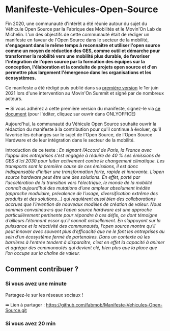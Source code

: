 # Manifeste-Vehicules-Open-Source

Fin 2020, une communauté d'intérêt a été réunie autour du sujet du Véhicule Open Source par la Fabrique des Mobilités et le Movin'On Lab de Michelin. L'un des objectifs de cette communauté était de rédiger un manifeste en faveur de l'Open Source dans le secteur de la mobilité, **s'engageant dans le même temps à reconnaître et utiliser l'open source comme un moyen de réduction des GES, comme outil et démarche pour transformer la mobilité vers une mobilité plus durable, de favoriser l'intégration de l'open source par la formation des équipes sur la conception, l'élaboration et la conduite de projets open source et d'en permettre plus largement l'émergence dans les organisations et les écosystèmes.** 

Ce manifeste a été rédigé puis publié dans sa [première version](https://cloud.fabmob.io/s/9ipkGrZa5F4cHYL) le 1er juin 2021 lors d'une intervention au Movin'On Summit et signé par de nombreux acteurs.

➡ Si vous adhérez à cette première version du manifeste, signez-le via [ce document](https://cloud.fabmob.io/s/boqJpCinPnqAYQc) (pour l'éditer, cliquez sur ouvrir dans ONLYOFFICE)

Aujourd'hui, la communauté du Véhicule Open Source souhaite ouvrir la rédaction du manifeste à la contribution pour qu'il continue à évoluer, qu'il favorise les échanges sur le sujet de l'Open Source, de l'Open Source Hardware et de leur intégration dans le secteur de la mobilité.

Introduction de ce texte : 
*En signant l’Accord de Paris, la France avec l’appui des entreprises s’est engagée à réduire de 40 % ses émissions de GES d’ici 2030 pour lutter activement contre le changement climatique. Les transports sont la première cause de ces émissions, il est donc indispensable d’initier une transformation forte, rapide et innovante. L’open source hardware peut être une des solutions. En effet, porté par l’accélération de la transition vers l’électrique, le monde de la mobilité connaît aujourd’hui des mutations d’une ampleur absolument inédite (approche modulaire, prévalence de l’usage, diversification extrême des produits et des solutions…) qui requièrent aussi bien des collaborations accrues que l’invention de nouveaux modèles de création de valeur. Nous sommes convaincu·e·s que l’open source hardware est une approche particulièrement pertinente pour répondre à ces défis, ce dont témoigne d’ailleurs l’étonnant essor qu’il connaît actuellement. En s’appuyant sur la puissance et la réactivité des communautés, l’open source montre qu’il peut innover avec souvent plus d’efficacité que ne le font les entreprises au sein d’un écosystème fermé de partenaires. Dans un contexte où les barrières à l’entrée tendent à disparaître, c’est en effet la capacité à animer et agréger des communautés qui devient clé, bien plus que la place que l’on occupe sur la chaîne de valeur.*

## Comment contribuer ?
### Si vous avez une minute
Partagez-le sur les réseaux sociaux !

➡ Lien à partager : https://github.com/fabmob/Manifeste-Vehicules-Open-Source.git

### Si vous avez 20 min
